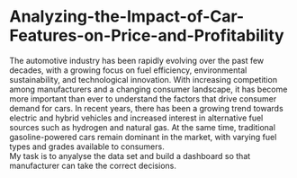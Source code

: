 # Analyzing-the-Impact-of-Car-Features-on-Price-and-Profitability
The automotive industry has been rapidly evolving over the past few decades, with a growing focus on fuel efficiency, environmental sustainability, and technological innovation.
With increasing competition among manufacturers and a changing consumer landscape, it has become more important than ever to understand the factors that drive consumer demand for cars.
In recent years, there has been a growing trend towards electric and hybrid vehicles and increased interest in alternative fuel sources such as hydrogen and natural gas.
At the same time, traditional gasoline-powered cars remain dominant in the market, with varying fuel types and grades available to consumers.
<br>
My task is to anyalyse the data set and build a dashboard so that manufacturer can take the correct decisions.
